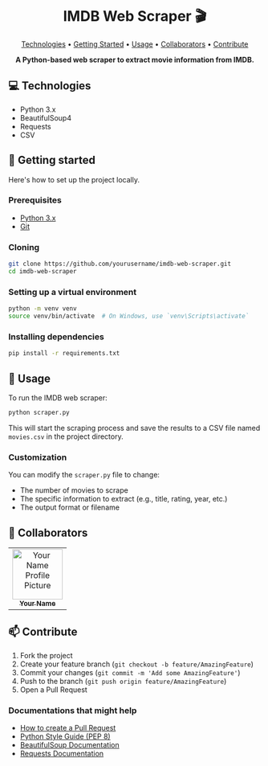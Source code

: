 <h1 align="center" style="font-weight: bold;">IMDB Web Scraper 🎬</h1>

<p align="center">
  <a href="#tech">Technologies</a> •
  <a href="#started">Getting Started</a> •
  <a href="#usage">Usage</a> •
  <a href="#colab">Collaborators</a> •
  <a href="#contribute">Contribute</a>
</p>

<p align="center">
  <b>A Python-based web scraper to extract movie information from IMDB.</b>
</p>

<h2 id="technologies">💻 Technologies</h2>

- Python 3.x
- BeautifulSoup4
- Requests
- CSV

<h2 id="started">🚀 Getting started</h2>

Here's how to set up the project locally.

<h3>Prerequisites</h3>

- [Python 3.x](https://www.python.org/downloads/)
- [Git](https://git-scm.com/downloads)

<h3>Cloning</h3>

```bash
git clone https://github.com/yourusername/imdb-web-scraper.git
cd imdb-web-scraper
```

<h3>Setting up a virtual environment</h3>

```bash
python -m venv venv
source venv/bin/activate  # On Windows, use `venv\Scripts\activate`
```

<h3>Installing dependencies</h3>

```bash
pip install -r requirements.txt
```

<h2 id="usage">🎯 Usage</h2>

To run the IMDB web scraper:

```bash
python scraper.py
```

This will start the scraping process and save the results to a CSV file named `movies.csv` in the project directory.

<h3>Customization</h3>

You can modify the `scraper.py` file to change:
- The number of movies to scrape
- The specific information to extract (e.g., title, rating, year, etc.)
- The output format or filename

<h2 id="colab">🤝 Collaborators</h2>

<table>
  <tr>
    <td align="center">
      <a href="#">
        <img src="https://avatars.githubusercontent.com/u/your_id?v=4" width="100px;" alt="Your Name Profile Picture"/><br>
        <sub>
          <b>Your Name</b>
        </sub>
      </a>
    </td>
  </tr>
</table>

<h2 id="contribute">📫 Contribute</h2>

1. Fork the project
2. Create your feature branch (`git checkout -b feature/AmazingFeature`)
3. Commit your changes (`git commit -m 'Add some AmazingFeature'`)
4. Push to the branch (`git push origin feature/AmazingFeature`)
5. Open a Pull Request

<h3>Documentations that might help</h3>

- [How to create a Pull Request](https://docs.github.com/en/github/collaborating-with-issues-and-pull-requests/creating-a-pull-request)
- [Python Style Guide (PEP 8)](https://www.python.org/dev/peps/pep-0008/)
- [BeautifulSoup Documentation](https://www.crummy.com/software/BeautifulSoup/bs4/doc/)
- [Requests Documentation](https://docs.python-requests.org/en/latest/)
